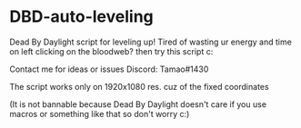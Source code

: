 # DBD-auto-leveling

Dead By Daylight script for leveling up! Tired of wasting ur energy and time on left clicking on the bloodweb? then try this script c: 

Contact me for ideas or issues Discord: Tamao#1430

The script works only on 1920x1080 res. cuz of the fixed coordinates

(It is not bannable because Dead By Daylight doesn't care if you use macros or something like that so don't worry c:)
